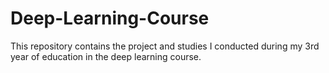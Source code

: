 # Deep-Learning-Course
This repository contains the project and studies I conducted during my 3rd year of education in the deep learning course.
